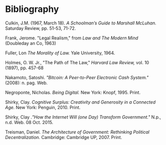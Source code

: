 # Bibliography

Culkin, J.M. (1967, March 18). *A Schoolman’s Guide to Marshall McLuhan.* Saturday Review, pp. 51-53, 71-72.

Frank, Jerome. "Legal Realism," from *Law and The Modern Mind* (Doubleday an Co, 1963)

Fuller, Lon *The Morality of Law.* Yale University, 1964.

Holmes, O. W. Jr., "The Path of The Law," *Harvard Law Review,* vol. 10 (1897), pp. 457-68

Nakamoto, Satoshi. *"Bitcoin: A Peer-to-Peer Electronic Cash System."* (2008): n. pag. Web.

Negroponte, Nicholas. *Being Digital.* New York: Knopf, 1995. Print.

Shirky, Clay. *Cognitive Surplus: Creativity and Generosity in a Connected Age.* New York: Penguin, 2010. Print.

Shirky, Clay .*"How the Internet Will (one Day) Transform Government."*  N.p., n.d. Web. 08 Oct. 2015.

Treisman, Daniel. *The Architecture of Government: Rethinking Political Decentralization.* Cambridge: Cambridge UP, 2007. Print.

